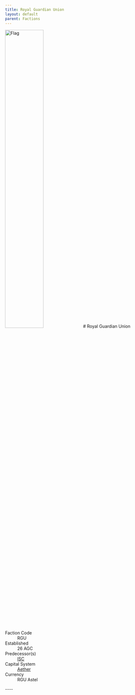 ```yaml
---
title: Royal Guardian Union
layout: default
parent: Factions
---
```


<img src="../../img/flag_rgu.png" alt="Flag" width="50%"/>
# Royal Guardian Union
<dl>
    <dt>Faction Code</dt><dd>RGU</dd>
    <dt>Established</dt><dd>26 AGC</dd>
    <dt>Predecessor(s)</dt><dd><a href="isc.html">ISC</a></dd>
    <dt>Capital System</dt><dd><a href="../systems/aether/">Aether</a></dd>
    <dt>Currency</dt><dd>RGU Astel</dd>
</dl>
----
